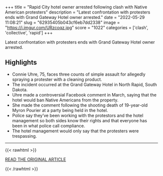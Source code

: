 +++
title = "Rapid City hotel owner arrested following clash with Native American protesters"
description = "Latest confrontation with protesters ends with Grand Gateway Hotel owner arrested."
date = "2022-05-29 11:08:21"
slug = "62935405b043cf6eb7dd2338"
image = "https://i.imgur.com/URzcoqz.jpg"
score = "1022"
categories = ['clash', 'collective', 'rapid']
+++

Latest confrontation with protesters ends with Grand Gateway Hotel owner arrested.

## Highlights

- Connie Uhre, 75, faces three counts of simple assault for allegedly spraying a protester with a cleaning product.
- The incident occurred at the Grand Gateway Hotel in North Rapid, South Dakota.
- Uhre made a controversial Facebook comment in March, saying that the hotel would ban Native Americans from the property.
- She made the comment following the shooting death of 19-year-old Myron Pourier at a party being held in the hotel.
- Police say they’ve been working with the protestors and the hotel management so both sides know their rights and that everyone has been in what police call compliance.
- The hotel management would only say that the protesters were trespassing.

---

{{< rawhtml >}}
  <p class="article-category">
    <a target="_blank" href="https://www.blackhillsfox.com/2022/05/27/rapid-city-hotel-owner-arrested-following-clash-with-native-american-protesters/">READ THE ORIGINAL ARTICLE</a>
  </p>
{{< /rawhtml >}}
